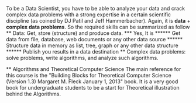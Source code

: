 To be a Data Scientist, you have to be able to analyze your data and crack complex data problems with a strong expertise in a certain scientific discipline (as coined by DJ Patil and Jeff Hammerbacher). Again, it is **data** + **complex data problems**. So the required skills can be summarized as follow
** Data: Get, store (structure) and produce data.
*** Yes, It is
****** Get data from file, database, web documents or any other data source
****** Structure data in memory as list, tree, graph or any other data structure
****** Publish you results in a data destination
** Complex data problems: solve problems, write algorithms,  and analyze such algorithms.



** Algorithms and Theoretical Computer Science 
The main reference for this course is the "Building Blocks for Theoretical Computer Science (Version 1.3) Margaret M. Fleck January 1, 2013" book. It is a very good book for undergraduate students to be a start for Theoretical illustration behind the Algorithms. 
